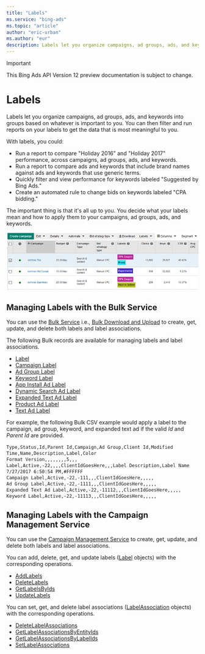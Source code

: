 ```yaml
---
title: "Labels"
ms.service: "bing-ads"
ms.topic: "article"
author: "eric-urban"
ms.author: "eur"
description: Labels let you organize campaigns, ad groups, ads, and keywords into groups based on whatever is important to you.
---
```

> [!IMPORTANT]
> This Bing Ads API Version 12 preview documentation is subject to change.

# Labels
Labels let you organize campaigns, ad groups, ads, and keywords into groups based on whatever is important to you. You can then filter and run reports on your labels to get the data that is most meaningful to you.

With labels, you could:
* Run a report to compare "Holiday 2016" and "Holiday 2017" performance, across campaigns, ad groups, ads, and keywords.
* Run a report to compare ads and keywords that include brand names against ads and keywords that use generic terms.
* Quickly filter and view performance for keywords labeled "Suggested by Bing Ads."
* Create an automated rule to change bids on keywords labeled "CPA bidding."

The important thing is that it's all up to you. You decide what your labels mean and how to apply them to your campaigns, ad groups, ads, and keywords.

![Labels in the Bing Ads Web Application](../guides/media/labels-bing-ads-web-application.png "Labels in the Bing Ads Web Application")

## <a name="bulkservice"></a>Managing Labels with the Bulk Service
You can use the [Bulk Service](../bulk-service/bulk-service-reference.md) i.e., [Bulk Download and Upload](../guides/bulk-download-upload.md) to create, get, update, and delete both labels and label associations. 

The following Bulk records are available for managing labels and label associations. 

-   [Label](../bulk-service/label.md)  
-   [Campaign Label](../bulk-service/campaign-label.md)  
-   [Ad Group Label](../bulk-service/ad-group-label.md)  
-   [Keyword Label](../bulk-service/keyword-label.md)  
-   [App Install Ad Label](../bulk-service/app-install-ad-label.md)  
-   [Dynamic Search Ad Label](../bulk-service/dynamic-search-ad-label.md)  
-   [Expanded Text Ad Label](../bulk-service/expanded-text-ad-label.md)  
-   [Product Ad Label](../bulk-service/product-ad-label.md)  
-   [Text Ad Label](../bulk-service/text-ad-label.md)  

For example, the following Bulk CSV example would apply a label to the campaign, ad group, keyword, and expanded text ad if the valid *Id* and *Parent Id* are provided. 

```csv
Type,Status,Id,Parent Id,Campaign,Ad Group,Client Id,Modified Time,Name,Description,Label,Color
Format Version,,,,,,,,5,,,
Label,Active,-22,,,,ClientIdGoesHere,,,Label Description,Label Name 7/27/2017 6:50:54 PM,#FFFFFF
Campaign Label,Active,-22,-111,,,ClientIdGoesHere,,,,,
Ad Group Label,Active,-22,-1111,,,ClientIdGoesHere,,,,,
Expanded Text Ad Label,Active,-22,-11112,,,ClientIdGoesHere,,,,,
Keyword Label,Active,-22,-11113,,,ClientIdGoesHere,,,,,
```

## <a name="campaignservice"></a>Managing Labels with the Campaign Management Service
You can use the [Campaign Management Service](../campaign-management-service/campaign-management-service-reference.md) to create, get, update, and delete both labels and label associations. 

You can add, delete, get, and update labels ([Label](../campaign-management-service/label.md) objects) with the corresponding operations.
-  [AddLabels](../campaign-management-service/addlabels.md)  
-  [DeleteLabels](../campaign-management-service/deletelabels.md)  
-  [GetLabelsByIds](../campaign-management-service/getlabelsbyids.md)  
-  [UpdateLabels](../campaign-management-service/updatelabels.md)  

You can set, get, and delete label associations ([LabelAssociation](../campaign-management-service/labelassociation.md) objects) with the corresponding operations.
-  [DeleteLabelAssociations](../campaign-management-service/deletelabelassociations.md)  
-  [GetLabelAssociationsByEntityIds](../campaign-management-service/getlabelassociationsbyentityids.md)  
-  [GetLabelAssociationsByLabelIds](../campaign-management-service/getlabelassociationsbylabelids.md)  
-  [SetLabelAssociations](../campaign-management-service/setlabelassociations.md)  



